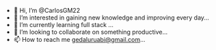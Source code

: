 - 👋 Hi, I’m @CarlosGM22
- 👀 I’m interested in gaining new knowledge and improving every day...
- 🌱 I’m currently learning full stack ...
- 💞️ I’m looking to collaborate on  something productive...
- 📫 How to reach me gedaluruabi@gmail.com...

<!---
CarlosGM22/CarlosGM22 is a ✨ special ✨ repository because its `README.md` (this file) appears on your GitHub profile.
You can click the Preview link to take a look at your changes.
--->
